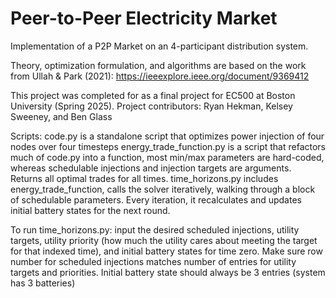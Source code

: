 # Peer-to-Peer Electricity Market
Implementation of a P2P Market on an 4-participant distribution system. 

Theory, optimization formulation, and algorithms are based on the work from Ullah & Park (2021): https://ieeexplore.ieee.org/document/9369412

This project was completed for as a final project for EC500 at Boston University (Spring 2025).
Project contributors: Ryan Hekman, Kelsey Sweeney, and Ben Glass

Scripts:
	code.py is a standalone script that optimizes power injection of four nodes over four timesteps
	energy_trade_function.py is a script that refactors much of code.py into a function, most min/max parameters are hard-coded, whereas schedulable injections and injection targets are arguments. Returns all optimal trades for all times.
	time_horizons.py includes energy_trade_function, calls the solver iteratively, walking through a block of schedulable parameters. Every iteration, it recalculates and updates initial battery states for the next round.

To run time_horizons.py:
	input the desired scheduled injections, utility targets, utility priority (how much the utility cares about meeting the target for that indexed time), and initial battery states for time zero.
	Make sure row number for scheduled injections matches number of entries for utility targets and priorities.
	Initial battery state should always be 3 entries (system has 3 batteries)